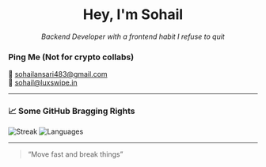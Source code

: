 <h1 align="center">Hey, I'm Sohail</h1>
<p align="center">
  <i>Backend Developer with a frontend habit I refuse to quit</i>
</p>

### Ping Me (Not for crypto collabs)

📧 [sohailansari483@gmail.com](mailto:sohailansari483@gmail.com)  
📧 [sohail@luxswipe.in](mailto:sohail@luxswipe.in)

---

### 📈 Some GitHub Bragging Rights

![Streak](https://streak-stats.demolab.com?user=thecodephilic-guy&theme=tokyonight&hide_border=true)
![Languages](https://github-readme-stats.vercel.app/api/top-langs/?username=thecodephilic-guy&layout=compact&theme=tokyonight&hide_border=true)

---

> “Move fast and break things”
